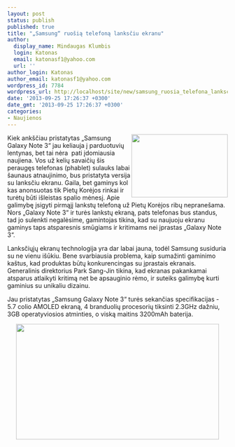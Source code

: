 ```yaml
---
layout: post
status: publish
published: true
title: "„Samsung“ ruošią telefoną lanksčiu ekranu"
author:
  display_name: Mindaugas Klumbis
  login: Katonas
  email: katonasf1@yahoo.com
  url: ''
author_login: Katonas
author_email: katonasf1@yahoo.com
wordpress_id: 7784
wordpress_url: http://localhost/site/new/samsung_ruosia_telefona_lanksciu_ekranu/
date: '2013-09-25 17:26:37 +0300'
date_gmt: '2013-09-25 17:26:37 +0300'
categories:
- Naujienos
---
```

<p>
	<a href="http://technews.lt/userfiles/Samsung bendable phone.jpg"><img alt="" src="http://technews.lt/userfiles/Samsung bendable phone.jpg" style="width: 220px; height: 144px; float: right;" /></a>Kiek ank&scaron;čiau pristatytas &bdquo;Samsung Galaxy Note 3&ldquo; jau keliauja į parduotuvių lentynas, bet tai nėra&nbsp; pati įdomiausia naujiena. Vos už kelių savaičių &scaron;is peraugęs telefonas (phablet) sulauks labai &scaron;aunaus atnaujinimo, bus pristatyta versija su lanksčiu ekranu. Gaila, bet gaminys kol kas anonsuotas tik Pietų Korėjos rinkai ir turėtų būti i&scaron;leistas spalio mėnesį. Apie galimybę įsigyti pirmąjį lankstų telefoną už Pietų Korėjos ribų neprane&scaron;ama. Nors &bdquo;Galaxy Note 3&ldquo; ir turės lankstų ekraną, pats telefonas bus standus, tad jo sulenkti negalėsime, gamintojas tikina, kad su naujuoju ekranu gaminys taps atsparesnis smūgiams ir kritimams nei įprastas &bdquo;Galaxy Note 3&ldquo;.</p>
<p>
	Lanksčiųjų ekranų technologija yra dar labai jauna, todėl Samsung susiduria su ne vienu i&scaron;ūkiu. Bene svarbiausia problema, kaip sumažinti gaminimo ka&scaron;tus, kad produktas būtų konkurencingas su įprastais ekranais. Generalinis direktorius Park Sang-Jin tikina, kad ekranas pakankamai atsparus atlaikyti kritimą net be apsauginio rėmo, ir suteiks galimybę kurti gaminius su unikaliu dizainu.</p>
<p>
	Jau pristatytas &bdquo;Samsung Galaxy Note 3&ldquo; turės sekančias specifikacijas - 5.7 colio AMOLED ekraną, 4 branduolių procesorių tiksinti 2.3GHz dažniu, 3GB operatyviosios atminties, o viską maitins 3200mAh baterija.</p>
<p style="text-align: center;">
	<a href="http://technews.lt/userfiles/Note_3_515-0.jpg" style="text-align: center;"><img alt="" src="http://technews.lt/userfiles/Note_3_515-0.jpg" style="width: 464px; height: 264px;" /></a></p>
